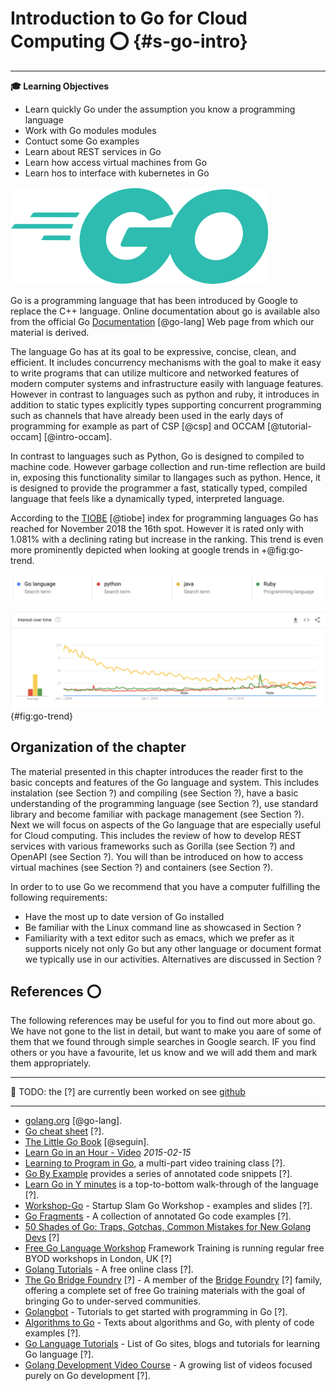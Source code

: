 # Introduction to Go for Cloud Computing :o: {#s-go-intro}

---

**:mortar_board: Learning Objectives**

* Learn quickly Go under the assumption you know a programming language
* Work with Go modules modules
* Contuct some Go examples
* Learn about REST services in Go
* Learn how access virtual machines from Go
* Learn hos to interface with kubernetes in Go

![Go Logo](images/Go-Logo-Aqua.svg)


Go is a programming language that has been introduced by Google to
replace the C++ language. Online documentation about go is available
also from the official Go [Documentation](https://golang.org/doc/)
[@go-lang] Web page from which our material is derived.

The language Go has at its goal to be expressive, concise, clean, and
efficient. It includes concurrency mechanisms with the goal to make it
easy to write programs that can utilize multicore and networked
features of modern computer systems and infrastructure easily with
language features. However in contrast to languages such as python and
ruby, it introduces in addition to static types explicitly types
supporting concurrent programming such as channels that have already
been used in the early days of programming for example as part of CSP
[@csp] and OCCAM [@tutorial-occam] [@intro-occam].

In contrast to languages such as Python, Go is designed to compiled to
machine code. However garbage
collection and run-time reflection are build in, exposing
this functionality similar to llangages such as python. Hence, it is designed to
provide the programmer a fast, statically typed, compiled language
that feels like a dynamically typed, interpreted language.

According to the [TIOBE](https://www.tiobe.com/tiobe-index/) [@tiobe] index
for programming languages Go has reached for November 2018 the 16th
spot. However it is rated only with 1.081% with a declining rating but
increase in the ranking. This trend is even more prominently depicted
when looking at google trends in +@fig:go-trend.

![Legend](images/go-trend-legend.png)

![Google trends for selected programming languages](images/go-trend.png){#fig:go-trend}



## Organization of the chapter

The material presented in this chapter introduces the reader first to
the basic concepts and features of the Go language and system.  This
includes instalation (see Section ?)  and compiling (see Section ?), have a basic understanding of the
programming language (see Section ?), use standard library and become
familiar with package management (see Section ?). Next we will focus
on aspects of the Go language that are especially useful for Cloud
computing. This includes the review of how to develop REST services
with various frameworks such as Gorilla (see Section ?) and OpenAPI
(see Section ?). You will than be introduced on how to access virtual
machines (see Section ?) and containers (see Section ?).

In order to to use Go we recommend that you have a computer fulfilling
the following requirements:

- Have the most up to date version of Go installed
- Be familiar with the Linux command line as showcased in Section ?
- Familiarity with a text editor such as emacs, which we prefer as it
  supports nicely not only Go but any other language or document
  format we typically use in our activities. Alternatives are
  discussed in Section ?

## References :o:

The following references may be useful for you to find out more about
go. We have not gone to the list in detail, but want to make you aare
of some of them that we found through simple searches in Google
search. IF you find others or you have a favourite, let us know and we
will add them and mark them appropriately.

---

:construction: TODO: the [?] are currently been worked on see
  [github](https://github.com/cloudmesh-community/book/issues/68)

---

* [golang.org](http://golang.org/doc/#learning) [@go-lang].
* [Go cheat sheet](https://github.com/a8m/go-lang-cheat-sheet) [?].
* [The Little Go Book](http://openmymind.net/The-Little-Go-Book/) [@seguin].
* [Learn Go in an Hour - Video](https://www.youtube.com/watch?v=CF9S4QZuV30) _2015-02-15_
* [Learning to Program in Go](https://www.youtube.com/playlist?list=PLei96ZX_m9sVSEXWwZi8uwd2vqCpEm4m6), a multi-part video training class [?].
* [Go By Example](http://gobyexample.com/) provides a series of
  annotated code snippets [?].
* [Learn Go in Y minutes](http://learnxinyminutes.com/docs/go/) is a
  top-to-bottom walk-through of the language [?].
* [Workshop-Go](https://github.com/sendwithus/workshop-go) - Startup
  Slam Go Workshop - examples and slides [?].
* [Go Fragments](http://www.gofragments.net/) - A collection of
    annotated Go code examples [?].
* [50 Shades of Go: Traps, Gotchas, Common Mistakes for New Golang Devs](http://devs.cloudimmunity.com/gotchas-and-common-mistakes-in-go-golang/index.html) [?]
* [Free Go Language Workshop](https://www.frameworktraining.co.uk/go-language-free-training-workshop/) Framework Training is running regular free BYOD workshops in London, UK [?]
* [Golang Tutorials](http://golangtutorials.blogspot.com/2011/05/table-of-contents.html) - A free online class [?].
* [The Go Bridge Foundry](https://github.com/gobridge) [?] - A member of
  the [Bridge Foundry](http://bridgefoundry.org/) [?] family, offering a
  complete set of free Go training materials with the goal of
  bringing Go to under-served communities.
* [Golangbot](https://golangbot.com/learn-golang-series/) - Tutorials
  to get started with programming in Go [?].
* [Algorithms to Go](http://yourbasic.org/) - Texts about algorithms
  and Go, with plenty of code examples [?].
*
  [Go Language Tutorials](https://www.cybrhome.com/topic/go-language-tutorials) - List of Go sites, blogs and tutorials for learning Go language [?].
* [Golang Development Video Course](https://www.youtube.com/playlist?list=PLzUGFf4GhXBL4GHXVcMMvzgtO8-WEJIoY) - A growing list of videos focused purely on Go development [?].

